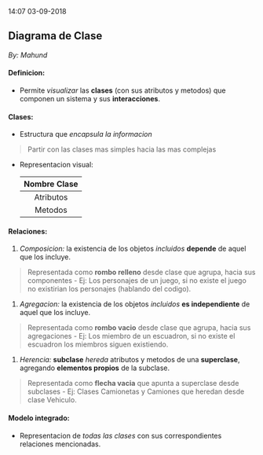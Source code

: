 14:07 03-09-2018

## Diagrama de Clase
_By: Mahund_

#### Definicion:

- Permite *visualizar* las **clases** (con sus atributos y metodos) que componen un sistema y sus **interacciones**.

#### Clases:  
  
- Estructura que *encapsula la informacion*
> Partir con las clases mas simples hacia las mas complejas
- Representacion visual:

    |Nombre Clase|
    |:----------:|
    |Atributos   |
    |Metodos     | 

#### Relaciones:

1. *Composicion:* la existencia de los objetos *incluidos* **depende** de aquel que los incluye.
> Representada como **rombo relleno** desde clase que agrupa, hacia sus componentes
    - Ej: Los personajes de un juego, si no existe el juego no existirian los personajes (hablando del codigo).

1. *Agregacion:* la existencia de los objetos *incluidos* **es independiente** de aquel que los incluye.
> Representada como **rombo vacio** desde clase que agrupa, hacia sus agregaciones
    - Ej: Los miembro de un escuadron, si no existe el escuadron los miembros siguen existiendo.

1. *Herencia:* **subclase** *hereda* atributos y metodos de una **superclase**, agregando **elementos propios** de la subclase.
> Representada como **flecha vacia** que apunta a superclase desde subclases
    - Ej: Clases Camionetas y Camiones que heredan desde clase Vehiculo.

#### Modelo integrado:

- Representacion de *todas las clases* con sus correspondientes relaciones mencionadas.